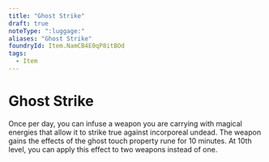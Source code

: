 ```yaml
---
title: "Ghost Strike"
draft: true
noteType: ":luggage:"
aliases: "Ghost Strike"
foundryId: Item.NamCB4E0qP8itBOd
tags:
  - Item
---
```


# Ghost Strike

Once per day, you can infuse a weapon you are carrying with magical energies that allow it to strike true against incorporeal undead. The weapon gains the effects of the ghost touch property rune for 10 minutes. At 10th level, you can apply this effect to two weapons instead of one.
